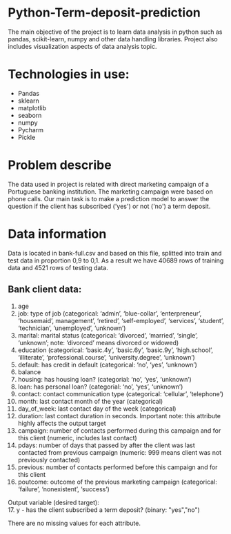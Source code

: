 # Python-Term-deposit-prediction
The main objective of the project is to learn data analysis in python such as pandas, scikit-learn, numpy and other data handling libraries. Project also includes visualization aspects of data analysis topic.

# Technologies in use:
- Pandas
- sklearn
- matplotlib
- seaborn
- numpy
- Pycharm
- Pickle

# Problem describe
The data used in project is related with direct marketing campaign of a Portuguese banking institution. The marketing campaign were based on phone calls. Our main task is to make a prediction model to answer the question if the client has subscribed ('yes') or not ('no') a term deposit.

# Data information
Data is located in bank-full.csv and based on this file, splitted into train and test data in proportion 0,9 to 0,1. As a result we have 40689 rows of training data and 4521 rows of testing data. 
## Bank client data:
1. age
2. job: type of job (categorical: ‘admin’, ‘blue-collar’,  ‘enterpreneur’, ‘housemaid’, management’, ‘retired’, ‘self-employed’, ‘services’, ‘student’, ‘technician’, ‘unemployed’, ‘unknown’)
3. marital: marital status (categorical: ‘divorced’, ‘married’, ‘single’, ‘unknown’; note: ‘divorced’ means divorced or widowed)
4. education (categorical: ‘basic.4y’, ‘basic.6y’, ‘basic.9y’, ‘high.school’, ‘illiterate’, ‘professional.course’, ‘university.degree’, ‘unknown’)
5. default: has credit in default (categorical: ‘no’, ‘yes’, ‘unknown’)
6. balance
7. housing: has housing loan? (categorial: ‘no’, ‘yes’, ‘unknown’)
8. loan: has personal loan? (categorial: ‘no’, ‘yes’, ‘unknown’)
9. contact: contact communication type (categorical: ‘cellular’, ‘telephone’)
10. month: last contact month of the year (categorical)
11. day_of_week: last contact day of the week (categorical)
12. duration: last contact duration in seconds. Important note: this attribute highly affects the output target
13. campaign: number of contacts performed during this campaign and for this client (numeric, includes last contact)
14. pdays: number of days that passed by after the client was last contacted from previous campaign (numeric: 999 means client was not previously contacted)
15. previous: number of contacts performed before this campaign and for this client
16. poutcome: outcome of the previous marketing campaign (categorical: ‘failure’, ‘nonexistent’, ‘success’)

Output variable (desired target):  
17. y - has the client subscribed a term deposit? (binary: "yes","no")

There are no missing values for each attribute.
